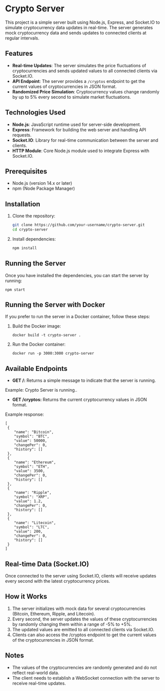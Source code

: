 # Crypto Server

This project is a simple server built using Node.js, Express, and Socket.IO to simulate cryptocurrency data updates in real-time. The server generates mock cryptocurrency data and sends updates to connected clients at regular intervals.

## Features

- **Real-time Updates**: The server simulates the price fluctuations of cryptocurrencies and sends updated values to all connected clients via Socket.IO.
- **API Endpoint**: The server provides a `/cryptos` endpoint to get the current values of cryptocurrencies in JSON format.
- **Randomized Price Simulation**: Cryptocurrency values change randomly by up to 5% every second to simulate market fluctuations.

## Technologies Used

- **Node.js**: JavaScript runtime used for server-side development.
- **Express**: Framework for building the web server and handling API requests.
- **Socket.IO**: Library for real-time communication between the server and clients.
- **HTTP Module**: Core Node.js module used to integrate Express with Socket.IO.

## Prerequisites

- Node.js (version 14.x or later)
- npm (Node Package Manager)

## Installation

1. Clone the repository:

    ```bash
    git clone https://github.com/your-username/crypto-server.git
    cd crypto-server
    ```

2. Install dependencies:

    ```bash
    npm install
    ```

## Running the Server

Once you have installed the dependencies, you can start the server by running:

    npm start

## Running the Server with Docker
If you prefer to run the server in a Docker container, follow these steps:

1. Build the Docker image:
    ```
    docker build -t crypto-server .
    ```
    
2. Run the Docker container:
    ```
    docker run -p 3000:3000 crypto-server
    ```

## Available Endpoints

- **GET /:** Returns a simple message to indicate that the server is running.

Example:
    Crypto Server is running..

- **GET /cryptos:** Returns the current cryptocurrency values in JSON format.

Example response:

    [
     {
        "name": "Bitcoin",
        "symbol": "BTC",
        "value": 50000,
        "changePer": 0,
        "history": []
     },
     {
        "name": "Ethereum",
        "symbol": "ETH",
        "value": 3500,
        "changePer": 0,
        "history": []
     },
     {
        "name": "Ripple",
        "symbol": "XRP",
        "value": 1.2,
        "changePer": 0,
        "history": []
     },
     {
        "name": "Litecoin",
        "symbol": "LTC",
        "value": 200,
        "changePer": 0,
        "history": []
     }
    ]

## Real-time Data (Socket.IO)
Once connected to the server using Socket.IO, clients will receive updates every second with the latest cryptocurrency prices.

## How it Works
1. The server initializes with mock data for several cryptocurrencies (Bitcoin, Ethereum, Ripple, and Litecoin).
2. Every second, the server updates the values of these cryptocurrencies by randomly changing them within a range of -5% to +5%.
3. The updated values are emitted to all connected clients via Socket.IO.
4. Clients can also access the /cryptos endpoint to get the current values of the cryptocurrencies in JSON format.

## Notes
- The values of the cryptocurrencies are randomly generated and do not reflect real-world data.
- The client needs to establish a WebSocket connection with the server to receive real-time updates.
